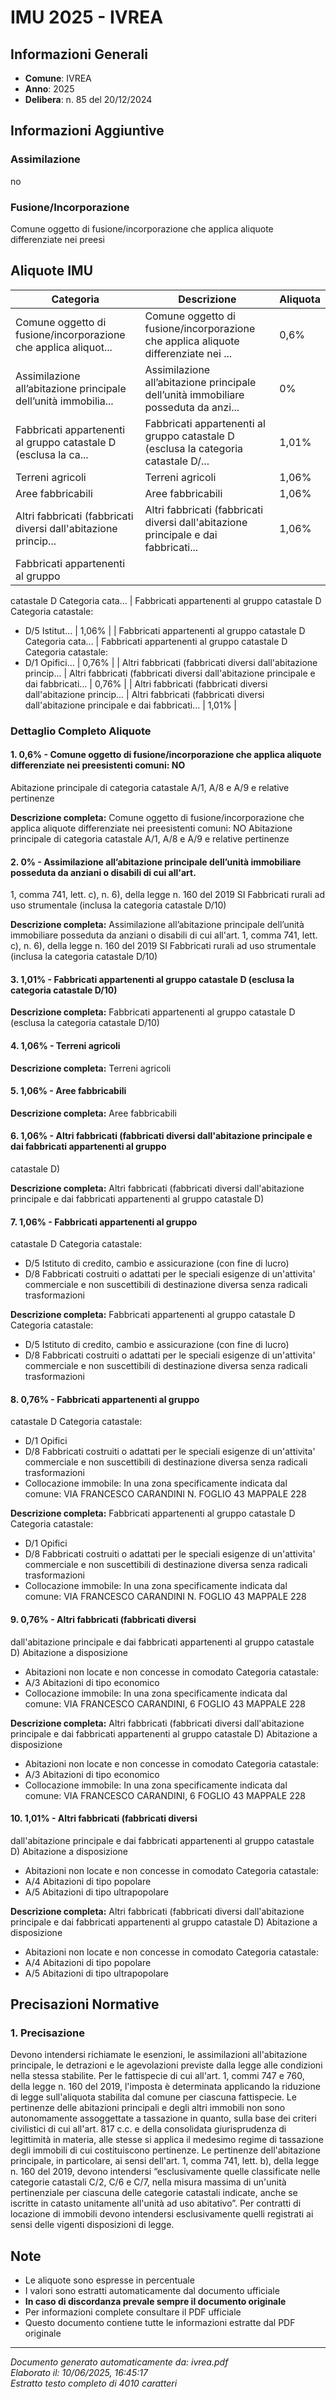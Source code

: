 # IMU 2025 - IVREA

## Informazioni Generali

- **Comune**: IVREA
- **Anno**: 2025
- **Delibera**: n. 85 del 20/12/2024

## Informazioni Aggiuntive

### Assimilazione
no

### Fusione/Incorporazione
Comune oggetto di fusione/incorporazione che applica aliquote differenziate nei preesi


## Aliquote IMU

| Categoria | Descrizione | Aliquota |
|-----------|-------------|----------|
| Comune oggetto di fusione/incorporazione che applica aliquot... | Comune oggetto di fusione/incorporazione che applica aliquote differenziate nei ... | 0,6% |
| Assimilazione all’abitazione principale dell’unità immobilia... | Assimilazione all’abitazione principale dell’unità immobiliare posseduta da anzi... | 0% |
| Fabbricati appartenenti al gruppo catastale D (esclusa la ca... | Fabbricati appartenenti al gruppo catastale D (esclusa la categoria catastale D/... | 1,01% |
| Terreni agricoli | Terreni agricoli | 1,06% |
| Aree fabbricabili | Aree fabbricabili | 1,06% |
| Altri fabbricati (fabbricati diversi dall'abitazione princip... | Altri fabbricati (fabbricati diversi dall'abitazione principale e dai fabbricati... | 1,06% |
| Fabbricati appartenenti al gruppo
catastale D
Categoria cata... | Fabbricati appartenenti al gruppo
catastale D
Categoria catastale:
- D/5 Istitut... | 1,06% |
| Fabbricati appartenenti al gruppo
catastale D
Categoria cata... | Fabbricati appartenenti al gruppo
catastale D
Categoria catastale:
- D/1 Opifici... | 0,76% |
| Altri fabbricati (fabbricati diversi
dall'abitazione princip... | Altri fabbricati (fabbricati diversi
dall'abitazione principale e dai fabbricati... | 0,76% |
| Altri fabbricati (fabbricati diversi
dall'abitazione princip... | Altri fabbricati (fabbricati diversi
dall'abitazione principale e dai fabbricati... | 1,01% |

### Dettaglio Completo Aliquote

#### 1. 0,6% - Comune oggetto di fusione/incorporazione che applica aliquote differenziate nei preesistenti comuni: NO
Abitazione principale di categoria catastale A/1, A/8 e A/9 e relative pertinenze

**Descrizione completa:**
Comune oggetto di fusione/incorporazione che applica aliquote differenziate nei preesistenti comuni: NO
Abitazione principale di categoria catastale A/1, A/8 e A/9 e relative pertinenze

#### 2. 0% - Assimilazione all’abitazione principale dell’unità immobiliare posseduta da anziani o disabili di cui all'art.
1, comma 741, lett. c), n. 6), della legge n. 160 del 2019
SI
Fabbricati rurali ad uso strumentale (inclusa la categoria catastale D/10)

**Descrizione completa:**
Assimilazione all’abitazione principale dell’unità immobiliare posseduta da anziani o disabili di cui all'art.
1, comma 741, lett. c), n. 6), della legge n. 160 del 2019
SI
Fabbricati rurali ad uso strumentale (inclusa la categoria catastale D/10)

#### 3. 1,01% - Fabbricati appartenenti al gruppo catastale D (esclusa la categoria catastale D/10)

**Descrizione completa:**
Fabbricati appartenenti al gruppo catastale D (esclusa la categoria catastale D/10)

#### 4. 1,06% - Terreni agricoli

**Descrizione completa:**
Terreni agricoli

#### 5. 1,06% - Aree fabbricabili

**Descrizione completa:**
Aree fabbricabili

#### 6. 1,06% - Altri fabbricati (fabbricati diversi dall'abitazione principale e dai fabbricati appartenenti al gruppo
catastale D)

**Descrizione completa:**
Altri fabbricati (fabbricati diversi dall'abitazione principale e dai fabbricati appartenenti al gruppo
catastale D)

#### 7. 1,06% - Fabbricati appartenenti al gruppo
catastale D
Categoria catastale:
- D/5 Istituto di credito, cambio e assicurazione (con fine di
lucro)
- D/8 Fabbricati costruiti o adattati per le speciali esigenze
di un'attivita' commerciale e non suscettibili di destinazione
diversa senza radicali trasformazioni

**Descrizione completa:**
Fabbricati appartenenti al gruppo
catastale D
Categoria catastale:
- D/5 Istituto di credito, cambio e assicurazione (con fine di
lucro)
- D/8 Fabbricati costruiti o adattati per le speciali esigenze
di un'attivita' commerciale e non suscettibili di destinazione
diversa senza radicali trasformazioni

#### 8. 0,76% - Fabbricati appartenenti al gruppo
catastale D
Categoria catastale:
- D/1 Opifici
- D/8 Fabbricati costruiti o adattati per le speciali esigenze
di un'attivita' commerciale e non suscettibili di destinazione
diversa senza radicali trasformazioni
- Collocazione immobile: In una zona specificamente
indicata dal comune: VIA FRANCESCO CARANDINI N.
FOGLIO 43 MAPPALE 228

**Descrizione completa:**
Fabbricati appartenenti al gruppo
catastale D
Categoria catastale:
- D/1 Opifici
- D/8 Fabbricati costruiti o adattati per le speciali esigenze
di un'attivita' commerciale e non suscettibili di destinazione
diversa senza radicali trasformazioni
- Collocazione immobile: In una zona specificamente
indicata dal comune: VIA FRANCESCO CARANDINI N.
FOGLIO 43 MAPPALE 228

#### 9. 0,76% - Altri fabbricati (fabbricati diversi
dall'abitazione principale e dai fabbricati
appartenenti al gruppo catastale D)
Abitazione a disposizione
- Abitazioni non locate e non concesse in comodato
Categoria catastale:
- A/3 Abitazioni di tipo economico
- Collocazione immobile: In una zona specificamente
indicata dal comune: VIA FRANCESCO CARANDINI, 6
FOGLIO 43 MAPPALE 228

**Descrizione completa:**
Altri fabbricati (fabbricati diversi
dall'abitazione principale e dai fabbricati
appartenenti al gruppo catastale D)
Abitazione a disposizione
- Abitazioni non locate e non concesse in comodato
Categoria catastale:
- A/3 Abitazioni di tipo economico
- Collocazione immobile: In una zona specificamente
indicata dal comune: VIA FRANCESCO CARANDINI, 6
FOGLIO 43 MAPPALE 228

#### 10. 1,01% - Altri fabbricati (fabbricati diversi
dall'abitazione principale e dai fabbricati
appartenenti al gruppo catastale D)
Abitazione a disposizione
- Abitazioni non locate e non concesse in comodato
Categoria catastale:
- A/4 Abitazioni di tipo popolare
- A/5 Abitazioni di tipo ultrapopolare

**Descrizione completa:**
Altri fabbricati (fabbricati diversi
dall'abitazione principale e dai fabbricati
appartenenti al gruppo catastale D)
Abitazione a disposizione
- Abitazioni non locate e non concesse in comodato
Categoria catastale:
- A/4 Abitazioni di tipo popolare
- A/5 Abitazioni di tipo ultrapopolare


## Precisazioni Normative

### 1. Precisazione

Devono intendersi richiamate le esenzioni, le assimilazioni all'abitazione principale, le detrazioni e le agevolazioni previste dalla legge alle condizioni nella stessa stabilite. Per le fattispecie di cui all'art. 1, commi 747 e 760, della legge n. 160 del 2019, l'imposta è determinata applicando la riduzione di legge sull'aliquota stabilita dal comune per ciascuna fattispecie. Le pertinenze delle abitazioni principali e degli altri immobili non sono autonomamente assoggettate a tassazione in quanto, sulla base dei criteri civilistici di cui all'art. 817 c.c. e della consolidata giurisprudenza di legittimità in materia, alle stesse si applica il medesimo regime di tassazione degli immobili di cui costituiscono pertinenze. Le pertinenze dell'abitazione principale, in particolare, ai sensi dell'art. 1, comma 741, lett. b), della legge n. 160 del 2019, devono intendersi “esclusivamente quelle classificate nelle categorie catastali C/2, C/6 e C/7, nella misura massima di un'unità pertinenziale per ciascuna delle categorie catastali indicate, anche se iscritte in catasto unitamente all'unità ad uso abitativo”. Per contratti di locazione di immobili devono intendersi esclusivamente quelli registrati ai sensi delle vigenti disposizioni di legge.


## Note

- Le aliquote sono espresse in percentuale
- I valori sono estratti automaticamente dal documento ufficiale
- **In caso di discordanza prevale sempre il documento originale**
- Per informazioni complete consultare il PDF ufficiale
- Questo documento contiene tutte le informazioni estratte dal PDF originale

---
*Documento generato automaticamente da: ivrea.pdf*  
*Elaborato il: 10/06/2025, 16:45:17*  
*Estratto testo completo di 4010 caratteri*
